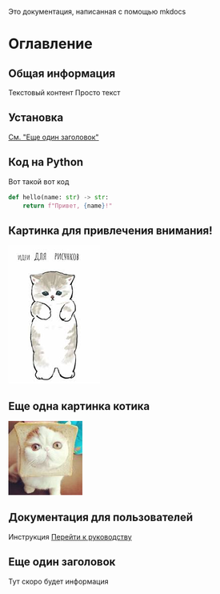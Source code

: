 Это документация, написанная с помощью mkdocs

# Оглавление

## Общая информация
Текстовый контент
Просто текст




## Установка
[См. "Еще один заголовок"](./index.md#еще-один-заголовок)


## Код на Python

Вот такой вот код 
```python
def hello(name: str) -> str:
    return f"Привет, {name}!" 
```



## Картинка для привлечения внимания!
![Картинка](pictures/picture.png)

## Еще одна картинка котика
![Картинка](pictures/cat.png)

## Документация для пользователей
Инструкция
[Перейти к руководству](guide.md)

## Еще один заголовок
Тут скоро будет информация

